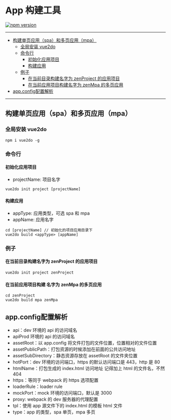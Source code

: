 # App 构建工具

[![npm version](https://badge.fury.io/js/%40vue2do%2Fapp.svg)](https://badge.fury.io/js/%40vue2do%2Fapp)

---

- [构建单页应用（spa）和多页应用（mpa）](#构建单页应用（spa）和多页应用（mpa）)
  - [全局安装 vue2do](#全局安装-vue2do)
  - [命令行](#命令行)
    - [初始化应用项目](#初始化应用项目)
    - [构建应用](#构建应用)
  - [例子](#例子)
    - [在当前目录构建名字为 zenProject 的应用项目](#在当前目录构建名字为-zenProject-的应用项目)
    - [在当前应用项目构建名字为 zenMpa 的多页应用](#在当前应用项目构建名字为-zenMpa-的多页应用)
- [app.config配置解析](#app.config配置解析)

---

## 构建单页应用（spa）和多页应用（mpa）

### 全局安装 vue2do

```shell
npm i vue2do -g
```

### 命令行

#### 初始化应用项目

- projectName: 项目名字

```shell
vue2do init project [projectName]
```

#### 构建应用

- appType: 应用类型，可选 spa 和 mpa
- appName: 应用名字

```shell
cd [projectName] // 初始化的项目应用目录下
vue2do build <appType> [appName]
```

### 例子

#### 在当前目录构建名字为 zenProject 的应用项目

```shell
vue2do init project zenProject
```

#### 在当前应用项目构建 名字为 zenMpa 的多页应用

```shell
cd zenProject
vue2do build mpa zenMpa
```

## app.config配置解析

- api：dev 环境的 api 的访问域名
- apiProd 环境的 api 的访问域名
- assetRoot：以 app.config 将文件打包的文件位置，位置相对的文件位置
- assetPublicPath：打包资源的时候添加在前面的公共访问地址
- assetSubDirectory：静态资源存放在 assetRoot 的文件夹位置
- hotPort：dev 环境的访问端口，https 的默认访问端口是 443，http 是 80
- htmlName：打包生成的 index.html 访问地址 记得加上 html 的文件名，不然 404
- https：等同于 webpack 的 https 选项配置
- loaderRule：loader rule
- mockPort：mock 环境的访问端口，默认是 3000
- proxy: webpack 的 dev 服务器的代理配置
- tpl：使用 app 源文件下的 index.html 的模板 html 文件
- type：app 的类型，spa 单页，mpa 多页
